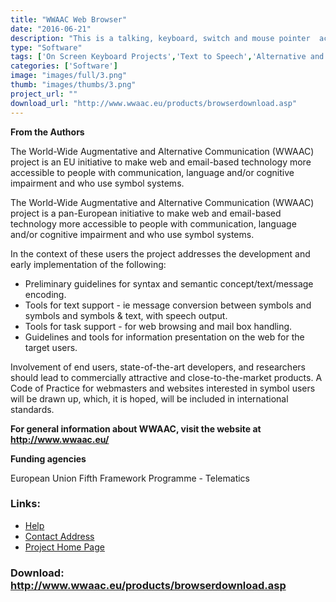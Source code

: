 ```yaml
---
title: "WWAAC Web Browser"
date: "2016-06-21"
description: "This is a talking, keyboard, switch and mouse pointer  accessible web browser with page summarising tools.  It has a highly configerable user interface and was developed as part of an EU project."
type: "Software"
tags: ['On Screen Keyboard Projects','Text to Speech','Alternative and Augmentative Communication','Accessing the Web','Symbols','Alternative Access' ]
categories: ['Software']
image: "images/full/3.png"
thumb: "images/thumbs/3.png"
project_url: ""
download_url: "http://www.wwaac.eu/products/browserdownload.asp"
---
```

**From the Authors**

The World-Wide Augmentative and Alternative Communication (WWAAC) project is an EU initiative to make web and email-based technology more accessible to people with communication, language and/or cognitive impairment and who use symbol systems.

The World-Wide Augmentative and Alternative Communication (WWAAC) project is a pan-European initiative to make web and email-based technology more accessible to people with communication, language and/or cognitive impairment and who use symbol systems.

In the context of these users the project addresses the development and early implementation of the following:

- Preliminary guidelines for syntax and semantic concept/text/message encoding.
- Tools for text support - ie message conversion between symbols and symbols and symbols & text, with speech output.
- Tools for task support - for web browsing and mail box handling.
- Guidelines and tools for information presentation on the web for the target users.

Involvement of end users, state-of-the-art developers, and researchers should lead to commercially attractive and close-to-the-market products. A Code of Practice for webmasters and websites interested in symbol users will be drawn up, which, it is hoped, will be included in international standards.

**For general information about WWAAC, visit the website at  <a class="" generated="" href="">http://www.wwaac.eu/</a>**

  
**Funding agencies**

European Union Fifth Framework Programme - Telematics

### Links:
- <a href="http://www.wwaac.org/products/browser.asp">Help</a>
- <a href="mailto:colven@ace-centre.org.uk">Contact Address</a>
- <a href="http://www.wwaac.eu/products/browser.asp">Project Home Page</a>

### Download: http://www.wwaac.eu/products/browserdownload.asp 